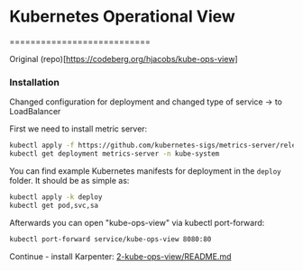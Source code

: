 # Kubernetes Operational View
===========================

Original (repo)[https://codeberg.org/hjacobs/kube-ops-view]

### Installation

Changed configuration for deployment and changed type of service -> to LoadBalancer

First we need to install metric server:

```bash
kubectl apply -f https://github.com/kubernetes-sigs/metrics-server/releases/latest/download/components.yaml
kubectl get deployment metrics-server -n kube-system
```

You can find example Kubernetes manifests for deployment in the `deploy`
folder. It should be as simple as:

```bash
kubectl apply -k deploy 
kubectl get pod,svc,sa
```

Afterwards you can open \"kube-ops-view\" via kubectl port-forward:

```bash
kubectl port-forward service/kube-ops-view 8080:80
```

Continue - install Karpenter: [2-kube-ops-view/README.md](../2-kube-ops-view/README.md)

